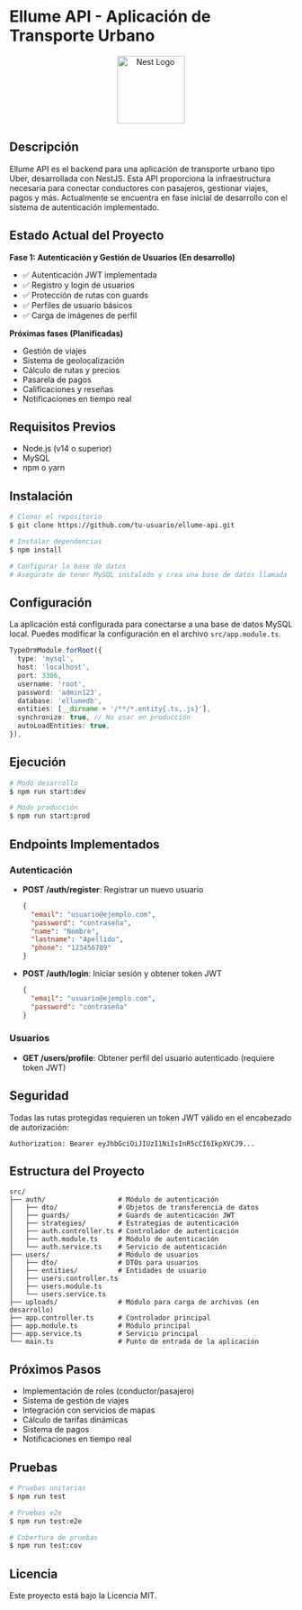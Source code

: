 # Ellume API - Aplicación de Transporte Urbano

<p align="center">
  <img src="https://nestjs.com/img/logo-small.svg" width="120" alt="Nest Logo" />
</p>

## Descripción

Ellume API es el backend para una aplicación de transporte urbano tipo Uber, desarrollada con NestJS. Esta API proporciona la infraestructura necesaria para conectar conductores con pasajeros, gestionar viajes, pagos y más. Actualmente se encuentra en fase inicial de desarrollo con el sistema de autenticación implementado.

## Estado Actual del Proyecto

**Fase 1: Autenticación y Gestión de Usuarios (En desarrollo)**

- ✅ Autenticación JWT implementada
- ✅ Registro y login de usuarios
- ✅ Protección de rutas con guards
- ✅ Perfiles de usuario básicos
- ✅ Carga de imágenes de perfil

**Próximas fases (Planificadas)**

- Gestión de viajes
- Sistema de geolocalización
- Cálculo de rutas y precios
- Pasarela de pagos
- Calificaciones y reseñas
- Notificaciones en tiempo real

## Requisitos Previos

- Node.js (v14 o superior)
- MySQL
- npm o yarn

## Instalación

```bash
# Clonar el repositorio
$ git clone https://github.com/tu-usuario/ellume-api.git

# Instalar dependencias
$ npm install

# Configurar la base de datos
# Asegúrate de tener MySQL instalado y crea una base de datos llamada 'ellumedb'
```

## Configuración

La aplicación está configurada para conectarse a una base de datos MySQL local. Puedes modificar la configuración en el archivo `src/app.module.ts`.

```typescript
TypeOrmModule.forRoot({
  type: 'mysql',
  host: 'localhost',
  port: 3306,
  username: 'root',
  password: 'admin123',
  database: 'ellumedb',
  entities: [__dirname + '/**/*.entity{.ts,.js}'],
  synchronize: true, // No usar en producción
  autoLoadEntities: true,
}),
```

## Ejecución

```bash
# Modo desarrollo
$ npm run start:dev

# Modo producción
$ npm run start:prod
```

## Endpoints Implementados

### Autenticación

- **POST /auth/register**: Registrar un nuevo usuario
  ```json
  {
    "email": "usuario@ejemplo.com",
    "password": "contraseña",
    "name": "Nombre",
    "lastname": "Apellido",
    "phone": "123456789"
  }
  ```

- **POST /auth/login**: Iniciar sesión y obtener token JWT
  ```json
  {
    "email": "usuario@ejemplo.com",
    "password": "contraseña"
  }
  ```

### Usuarios

- **GET /users/profile**: Obtener perfil del usuario autenticado (requiere token JWT)

## Seguridad

Todas las rutas protegidas requieren un token JWT válido en el encabezado de autorización:

```
Authorization: Bearer eyJhbGciOiJIUzI1NiIsInR5cCI6IkpXVCJ9...
```

## Estructura del Proyecto

```
src/
├── auth/                  # Módulo de autenticación
│   ├── dto/               # Objetos de transferencia de datos
│   ├── guards/            # Guards de autenticación JWT
│   ├── strategies/        # Estrategias de autenticación
│   ├── auth.controller.ts # Controlador de autenticación
│   ├── auth.module.ts     # Módulo de autenticación
│   └── auth.service.ts    # Servicio de autenticación
├── users/                 # Módulo de usuarios
│   ├── dto/               # DTOs para usuarios
│   ├── entities/          # Entidades de usuario
│   ├── users.controller.ts
│   ├── users.module.ts
│   └── users.service.ts
├── uploads/               # Módulo para carga de archivos (en desarrollo)
├── app.controller.ts      # Controlador principal
├── app.module.ts          # Módulo principal
├── app.service.ts         # Servicio principal
└── main.ts                # Punto de entrada de la aplicación
```

## Próximos Pasos

- Implementación de roles (conductor/pasajero)
- Sistema de gestión de viajes
- Integración con servicios de mapas
- Cálculo de tarifas dinámicas
- Sistema de pagos
- Notificaciones en tiempo real

## Pruebas

```bash
# Pruebas unitarias
$ npm run test

# Pruebas e2e
$ npm run test:e2e

# Cobertura de pruebas
$ npm run test:cov
```

## Licencia

Este proyecto está bajo la Licencia MIT.

